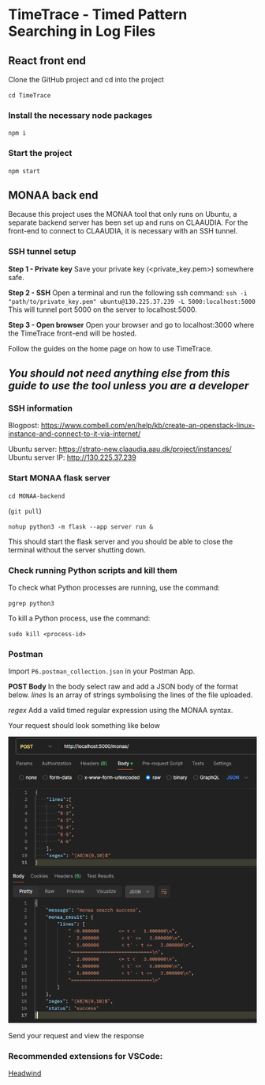 # TimeTrace - Timed Pattern Searching in Log Files

## React front end
Clone the GitHub project and cd into the project 

`cd TimeTrace`

### Install the necessary node packages
`npm i`

### Start the project
`npm start`

## MONAA back end
Because this project uses the MONAA tool that only runs on Ubuntu, a separate backend server has been set up and runs on CLAAUDIA.
For the front-end to connect to CLAAUDIA, it is necessary with an SSH tunnel.

### SSH tunnel setup
**Step 1 - Private key**
Save your private key (<private_key.pem>) somewhere safe.

**Step 2 - SSH**
Open a terminal and run the following ssh command:
`ssh -i "path/to/private_key.pem" ubuntu@130.225.37.239 -L 5000:localhost:5000`
This will tunnel port 5000 on the server to localhost:5000.

**Step 3 - Open browser**
Open your browser and go to localhost:3000 where the TimeTrace front-end will be hosted.

Follow the guides on the home page on how to use TimeTrace.

*You should not need anything else from this guide to use the tool unless you are a developer*
---

### SSH information
Blogpost: https://www.combell.com/en/help/kb/create-an-openstack-linux-instance-and-connect-to-it-via-internet/

Ubuntu server: https://strato-new.claaudia.aau.dk/project/instances/
Ubuntu server IP: http://130.225.37.239

### Start MONAA flask server
`cd MONAA-backend` 

(`git pull`)

`nohup python3 -m flask --app server run &`

This should start the flask server and you should be able to close the terminal without the server shutting down.

### Check running Python scripts and kill them
To check what Python processes are running, use the command:

`pgrep python3`

To kill a Python process, use the command:

`sudo kill <process-id>`

### Postman
Import `P6.postman_collection.json` in your Postman App.

**POST Body**
In the body select raw and add a JSON body of the format below.
*lines* Is an array of strings symbolising the lines of the file uploaded.

*regex* Add a valid timed regular expression using the MONAA syntax.

Your request should look something like below

![Postman example](postman_example.png)

Send your request and view the response

### Recommended extensions for VSCode:
[Headwind](https://marketplace.visualstudio.com/items?itemName=heybourn.headwind)
